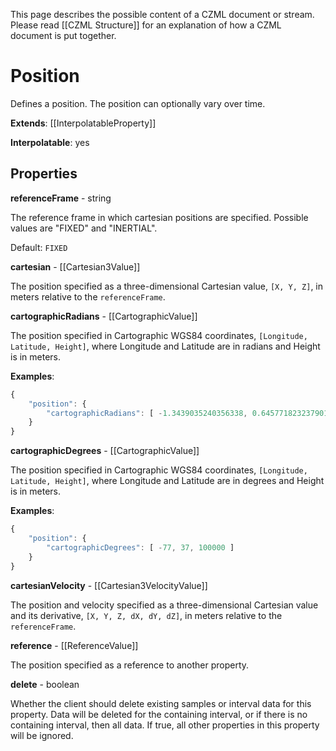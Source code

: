 This page describes the possible content of a CZML document or stream. Please read [[CZML Structure]] for an explanation of how a CZML document is put together.

# Position

Defines a position. The position can optionally vary over time.

**Extends**: [[InterpolatableProperty]]

**Interpolatable**: yes

## Properties

**referenceFrame** - string

The reference frame in which cartesian positions are specified. Possible values are "FIXED" and "INERTIAL".

Default: `FIXED`


**cartesian** - [[Cartesian3Value]]

The position specified as a three-dimensional Cartesian value, `[X, Y, Z]`, in meters relative to the `referenceFrame`.


**cartographicRadians** - [[CartographicValue]]

The position specified in Cartographic WGS84 coordinates, `[Longitude, Latitude, Height]`, where Longitude and Latitude are in radians and Height is in meters.

**Examples**:

```javascript
{
    "position": {
        "cartographicRadians": [ -1.3439035240356338, 0.6457718232379019, 100000 ]
    }
}
```


**cartographicDegrees** - [[CartographicValue]]

The position specified in Cartographic WGS84 coordinates, `[Longitude, Latitude, Height]`, where Longitude and Latitude are in degrees and Height is in meters.

**Examples**:

```javascript
{
    "position": {
        "cartographicDegrees": [ -77, 37, 100000 ]
    }
}
```


**cartesianVelocity** - [[Cartesian3VelocityValue]]

The position and velocity specified as a three-dimensional Cartesian value and its derivative, `[X, Y, Z, dX, dY, dZ]`, in meters relative to the `referenceFrame`.


**reference** - [[ReferenceValue]]

The position specified as a reference to another property.


**delete** - boolean

Whether the client should delete existing samples or interval data for this property. Data will be deleted for the containing interval, or if there is no containing interval, then all data. If true, all other properties in this property will be ignored.


